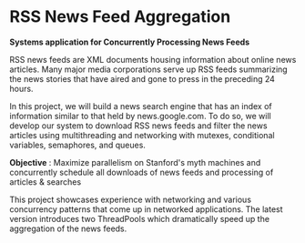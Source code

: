 # RSS News Feed Aggregation 
**Systems application for Concurrently Processing News Feeds**

RSS news feeds are XML documents housing information about online news articles. Many major media corporations serve up RSS feeds summarizing the news stories that have aired and gone to press in the preceding 24 hours.

In this project, we will build a news search engine that has an index of information similar to that held by news.google.com. To do so, we will develop our system to download RSS news feeds and filter the news articles using multithreading and networking with mutexes, conditional variables, semaphores, and queues. 

**Objective** : Maximize parallelism on Stanford's myth machines and concurrently schedule all downloads of news feeds and processing of articles & searches

This project showcases experience with networking and various concurrency patterns that come up in networked applications. The latest version introduces two ThreadPools which dramatically speed up the aggregation of the news feeds. 

